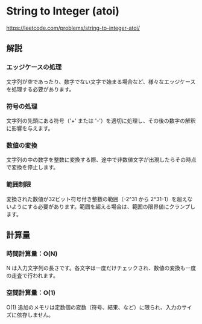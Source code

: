 # String to Integer (atoi)
https://leetcode.com/problems/string-to-integer-atoi/

## 解説

### エッジケースの処理
文字列が空であったり、数字でない文字で始まる場合など、様々なエッジケースを処理する必要があります。

### 符号の処理
文字列の先頭にある符号（'+' または '-'）を適切に処理し、その後の数字の解釈に影響を与えます。

### 数値の変換
文字列の中の数字を整数に変換する際、途中で非数値文字が出現したらその時点で変換を停止します。

### 範囲制限
変換された数値が32ビット符号付き整数の範囲（-2^31 から 2^31-1）を超えないようにする必要があります。範囲を超える場合は、範囲の限界値にクランプします。


## 計算量

### 時間計算量：O(N)
N は入力文字列の長さです。各文字は一度だけチェックされ、数値の変換も一度の走査で行われます。

### 空間計算量：O(1)
O(1) 追加のメモリは定数個の変数（符号、結果、など）に限られ、入力のサイズに依存しません。
